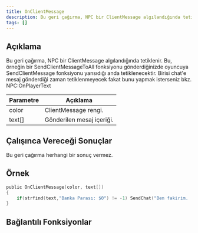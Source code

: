 ```yaml
---
title: OnClientMessage
description: Bu geri çağırma, NPC bir ClientMessage algılandığında tetiklenir.
tags: []
---
```


## Açıklama

Bu geri çağırma, NPC bir ClientMessage algılandığında tetiklenir. Bu, örneğin bir SendClientMessageToAll fonksiyonu gönderdiğinizde oyuncuya SendClientMessage fonksiyonu yansıdığı anda tetiklenecektir. Birisi chat'e mesaj gönderdiği zaman tetiklenmeyecek fakat bunu yapmak isterseniz bkz. NPC:OnPlayerText

| Parametre   | Açıklama                  |
| ----------- | ------------------------- |
| color       | ClientMessage rengi.      |
| text[]      | Gönderilen mesaj içeriği. |

## Çalışınca Vereceği Sonuçlar

Bu geri çağırma herhangi bir sonuç vermez.

## Örnek

```c
public OnClientMessage(color, text[])
{
    if(strfind(text,"Banka Parası: $0") != -1) SendChat("Ben fakirim. :(");
}
```

## Bağlantılı Fonksiyonlar
